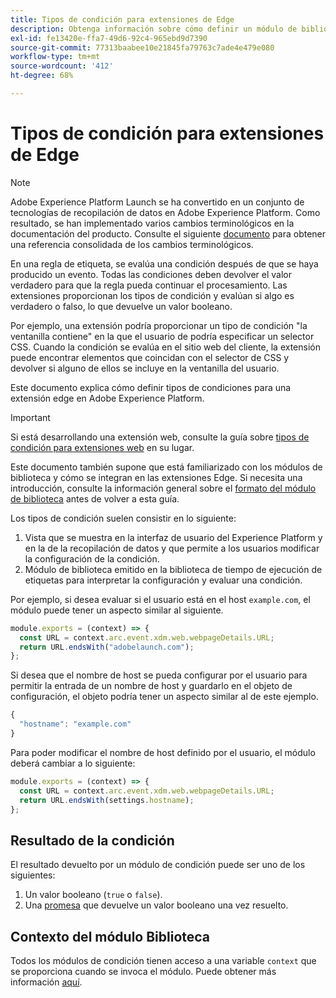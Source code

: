 ```yaml
---
title: Tipos de condición para extensiones de Edge
description: Obtenga información sobre cómo definir un módulo de biblioteca de tipo condición para una extensión de Edge en Adobe Experience Platform.
exl-id: fe13420e-ffa7-49d6-92c4-965ebd9d7390
source-git-commit: 77313baabee10e21845fa79763c7ade4e479e080
workflow-type: tm+mt
source-wordcount: '412'
ht-degree: 68%

---
```


# Tipos de condición para extensiones de Edge

>[!NOTE]
>
> Adobe Experience Platform Launch se ha convertido en un conjunto de tecnologías de recopilación de datos en Adobe Experience Platform. Como resultado, se han implementado varios cambios terminológicos en la documentación del producto. Consulte el siguiente [documento](../../term-updates.md) para obtener una referencia consolidada de los cambios terminológicos.

En una regla de etiqueta, se evalúa una condición después de que se haya producido un evento. Todas las condiciones deben devolver el valor verdadero para que la regla pueda continuar el procesamiento. Las extensiones proporcionan los tipos de condición y evalúan si algo es verdadero o falso, lo que devuelve un valor booleano.

Por ejemplo, una extensión podría proporcionar un tipo de condición &quot;la ventanilla contiene&quot; en la que el usuario de podría especificar un selector CSS. Cuando la condición se evalúa en el sitio web del cliente, la extensión puede encontrar elementos que coincidan con el selector de CSS y devolver si alguno de ellos se incluye en la ventanilla del usuario.

Este documento explica cómo definir tipos de condiciones para una extensión edge en Adobe Experience Platform.

>[!IMPORTANT]
>
>Si está desarrollando una extensión web, consulte la guía sobre [tipos de condición para extensiones web](../web/condition-types.md) en su lugar.
>
>Este documento también supone que está familiarizado con los módulos de biblioteca y cómo se integran en las extensiones Edge. Si necesita una introducción, consulte la información general sobre el [formato del módulo de biblioteca](./format.md) antes de volver a esta guía.

Los tipos de condición suelen consistir en lo siguiente:

1. Vista que se muestra en la interfaz de usuario del Experience Platform y en la de la recopilación de datos y que permite a los usuarios modificar la configuración de la condición.
2. Módulo de biblioteca emitido en la biblioteca de tiempo de ejecución de etiquetas para interpretar la configuración y evaluar una condición.

Por ejemplo, si desea evaluar si el usuario está en el host `example.com`, el módulo puede tener un aspecto similar al siguiente.

```js
module.exports = (context) => {
  const URL = context.arc.event.xdm.web.webpageDetails.URL;
  return URL.endsWith("adobelaunch.com");
};
```

Si desea que el nombre de host se pueda configurar por el usuario para permitir la entrada de un nombre de host y guardarlo en el objeto de configuración, el objeto podría tener un aspecto similar al de este ejemplo.

```js
{
  "hostname": "example.com"
}
```

Para poder modificar el nombre de host definido por el usuario, el módulo deberá cambiar a lo siguiente:

```js
module.exports = (context) => {
  const URL = context.arc.event.xdm.web.webpageDetails.URL;
  return URL.endsWith(settings.hostname);
};
```

## Resultado de la condición

El resultado devuelto por un módulo de condición puede ser uno de los siguientes:

1. Un valor booleano (`true` o `false`).
1. Una [promesa](https://developer.mozilla.org/en-US/docs/Web/JavaScript/Reference/Global_Objects/Promise) que devuelve un valor booleano una vez resuelto.

## Contexto del módulo Biblioteca

Todos los módulos de condición tienen acceso a una variable `context` que se proporciona cuando se invoca el módulo. Puede obtener más información [aquí](./context.md).
